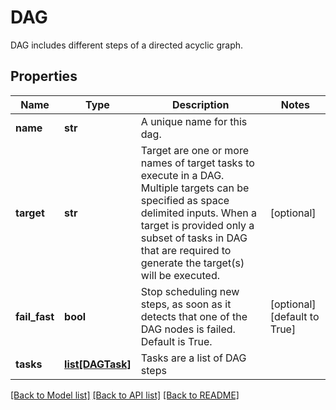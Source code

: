 # DAG

DAG includes different steps of a directed acyclic graph.
## Properties
Name | Type | Description | Notes
------------ | ------------- | ------------- | -------------
**name** | **str** | A unique name for this dag. | 
**target** | **str** | Target are one or more names of target tasks to execute in a DAG. Multiple targets can be specified as space delimited inputs. When a target is provided only a subset of tasks in DAG that are required to generate the target(s) will be executed. | [optional] 
**fail_fast** | **bool** | Stop scheduling new steps, as soon as it detects that one of the DAG nodes is failed. Default is True. | [optional] [default to True]
**tasks** | [**list[DAGTask]**](DAGTask.md) | Tasks are a list of DAG steps | 

[[Back to Model list]](../README.md#documentation-for-models) [[Back to API list]](../README.md#documentation-for-api-endpoints) [[Back to README]](../README.md)



